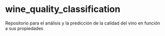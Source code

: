 # wine_quality_classification
Repositorio para el análisis y la predicción de la calidad del vino en función a sus propiedades
